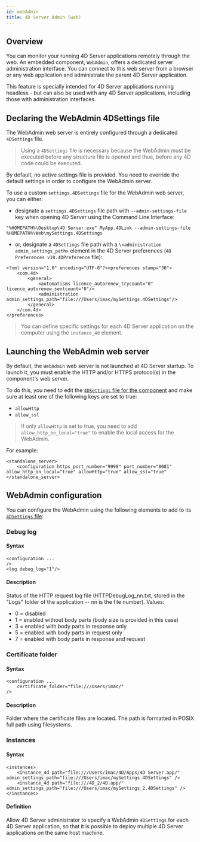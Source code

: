 ```yaml
---
id: webAdmin
title: 4D Server Admin (web)
---
```


## Overview

You can monitor your running 4D Server applications remotely through the web. An embedded component, `WebAdmin`, offers a dedicated server administration interface. You can connect to this web server from a browser or any web application and administrate the parent 4D Server application. 

This feature is specially intended for 4D Server applications running headless - but can also be used with any 4D Server applications, including those with administration interfaces.



## Declaring the WebAdmin 4DSettings file

The WebAdmin web server is entirely configured through a dedicated `4DSettings` file. 

> Using a `4DSettings` file is necessary because the WebAdmin must be executed before any structure file is opened and thus, before any 4D code could be executed. 

By default, no active settings file is provided. You need to override the default settings in order to configure the WebAdmin server.

To use a custom `settings.4DSettings` file for the WebAdmin web server, you can either:

- designate a `settings.4DSettings` file path with `--admin-settings-file` key when opening 4D Server using the Command Line Interface:

```
"%HOMEPATH%\Desktop\4D Server.exe" MyApp.4DLink --admin-settings-file %HOMEPATH%\Web\mySettings.4DSettings
```

- or,  designate a `4DSettings` file path with a `\<administration admin_settings_path>` element in the 4D Server preferences (`4D Preferences v18.4DPreference` file):

```
<?xml version="1.0" encoding="UTF-8"?><preferences stamp="30">
	<com.4d>
		<general>
			<automatisms licence_autorenew_trycount="0" licence_autorenew_sentcount="0"/>  
			<administration admin_settings_path="file:///Users/imac/mySettings.4DSettings"/>
		</general>
	</com.4d>
</preferences>
```

> You can define specific settings for each 4D Server application on the computer using the `instance_4d` element. 

## Launching the WebAdmin web server

By default, the `WebAdmin` web server is not launched at 4D Server startup. To launch it, you must enable the HTTP and/or HTTPS protocol(s) in the component's web server. 

To do this, you need to edit the [`4DSettings` file for the component](#declaring-the-webadmin-4dsettings-file) and make sure at least one of the following keys are set to true:

- `allowHttp`
- `allow_ssl`

> If only `allowHttp` is set to true, you need to add `allow_http_on_local="true"` to enable the local access for the WebAdmin.

For example:

```
<standalone_server>
	<configuration https_port_number="9998" port_number="8081" allow_http_on_local="true" allowHttp="true" allow_ssl="true" 
</standalone_server>
```

## WebAdmin configuration

You can configure the WebAdmin using the following elements to add to its [`4DSettings` file](#declaring-the-webadmin-4dsettings-file):

### Debug log

#### Syntax

```
<configuration ... 
/>
<log debug_log="1"/> 
```

#### Description

Status of the HTTP request log file (HTTPDebugLog_nn.txt, stored in the "Logs" folder of the application -- nn is the file number). Values:

- 0 = disabled
- 1 = enabled without body parts (body size is provided in this case)
- 3 = enabled with body parts in response only
- 5 = enabled with body parts in request only
- 7 = enabled with body parts in response and request


### Certificate folder

#### Syntax

```
<configuration ... 
	certificate_folder="file:///Users/imac/" 
/>
```

#### Description 

Folder where the certificate files are located. The path is formatted in POSIX full path using filesystems.


### Instances

#### Syntax

```
<instances>
	<instance_4d path="file:///Users/imac/4D/Apps/4D Server.app/"  admin_settings_path="file:///Users/imac/mySettings.4DSettings" />
	<instance_4d path="file:///4D_2/4D.app/"  admin_settings_path="file:///Users/imac/mySettings_2.4DSettings" />
</instances>
```

#### Definition

Allow 4D Server administrator to specify a WebAdmin `4DSettings` for each 4D Server application, so that it is possible to deploy multiple 4D Server applications on the same host machine.

